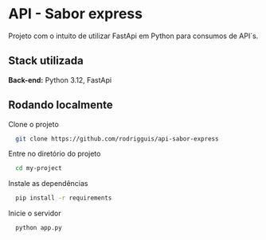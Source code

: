 
# API - Sabor express

Projeto com o intuito de utilizar FastApi em Python para consumos de API`s. 



## Stack utilizada


**Back-end:** Python 3.12, FastApi


## Rodando localmente

Clone o projeto

```bash
  git clone https://github.com/rodrigguis/api-sabor-express
```

Entre no diretório do projeto

```bash
  cd my-project
```

Instale as dependências

```bash
  pip install -r requirements
```

Inicie o servidor

```bash
  python app.py
```

